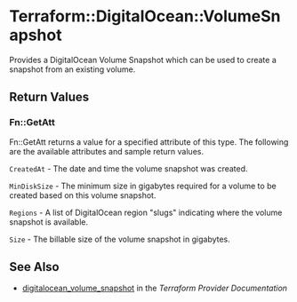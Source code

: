 # Terraform::DigitalOcean::VolumeSnapshot

Provides a DigitalOcean Volume Snapshot which can be used to create a snapshot from an existing volume.

## Return Values

### Fn::GetAtt

Fn::GetAtt returns a value for a specified attribute of this type. The following are the available attributes and sample return values.

`CreatedAt` - The date and time the volume snapshot was created.

`MinDiskSize` - The minimum size in gigabytes required for a volume to be created based on this volume snapshot.

`Regions` - A list of DigitalOcean region "slugs" indicating where the volume snapshot is available.

`Size` - The billable size of the volume snapshot in gigabytes.

## See Also

* [digitalocean_volume_snapshot](https://www.terraform.io/docs/providers/digitalocean/r/volume_snapshot.html) in the _Terraform Provider Documentation_